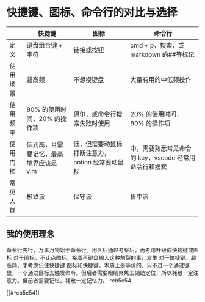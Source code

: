 # 快捷键、图标、命令行的对比与选择

|          | 快捷键                                | 图标                                           | 命令行                                              |
| -------- | ------------------------------------- | ---------------------------------------------- | --------------------------------------------------- |
| 定义     | 键盘组合键 + 字符                       | 链接或按钮                                     | cmd + p，搜索，或 markdown 的##等标记                 |
| 使用场景 | 超高频                                | 不想摸键盘                                     | 大量有用的中低频操作                                |
| 使用频率 | 80% 的使用时间，20% 的操作项            | 偶尔，或命令行搜索失败时使用                   | 20% 的使用时间，80% 的操作项                          |
| 使用门槛 | 低到高，且需要记忆，最高境界应该是 vim | 低，但需要动鼠标打断注意力，notion 经常要动鼠标 | 中，需要熟悉常见命令的 key，vscode 经常用命令行和搜索 |
| 常见人群 | 极致派                                | 保守派                                         | 折中派                                                    |

## 我的使用理念

命令行先行，万事万物始于命令行。用久后通过考察后，再考虑升级成快捷键或图标
对于图标，不让点图标，接着再键盘输入这种割裂的事儿发生
对于快捷键。超高频，才考虑记住快捷键
图标和快捷键，本质上是等价的，只不过一个通过键盘，一个通过鼠标去触发命令。但后者需要眼睛聚焦去辅助定位，所以耗散一定注意力。但前者需要记忆，耗散一定记忆力。 ^cb5e54

[[#^cb5e54]]
